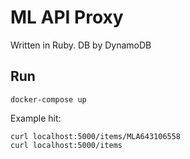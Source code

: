 # ML API Proxy

Written in Ruby. DB by DynamoDB

## Run

```
docker-compose up
```

Example hit:

```
curl localhost:5000/items/MLA643106558
curl localhost:5000/items
```
